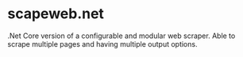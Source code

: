 # scapeweb.net
.Net Core version of a configurable and modular web scraper. Able to scrape multiple pages and having multiple output options.
